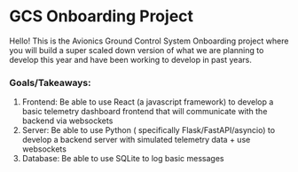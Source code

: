 # GCS Onboarding Project
Hello! This is the Avionics Ground Control System Onboarding project where you will build a super scaled down version of what we are planning to develop this year and have been working to develop in past years. 
### Goals/Takeaways:
1. Frontend: Be able to use React (a javascript framework) to develop a basic telemetry dashboard frontend that will communicate with the backend via websockets
2. Server: Be able to use Python ( specifically Flask/FastAPI/asyncio) to develop a backend server with simulated telemetry data + use websockets 
3. Database: Be able to use SQLite to log basic messages
